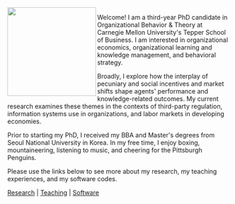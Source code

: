 <img align="left" height="200" src="https://saepark.github.io/assets/img/sae-seul-park.jpg">

Welcome! I am a third-year PhD candidate in Organizational Behavior & Theory at Carnegie Mellon University's Tepper School of Business. I am interested in organizational economics, organizational learning and knowledge management, and behavioral strategy. 

Broadly, I explore how the interplay of pecuniary and social incentives and market shifts shape agents' performance and knowledge-related outcomes. My current research examines these themes in the contexts of third-party regulation, information systems use in organizations, and labor markets in developing economies.

Prior to starting my PhD, I received my BBA and Master's degrees from Seoul National University in Korea. In my free time, I enjoy boxing, mountaineering, listening to music, and cheering for the Pittsburgh Penguins.

Please use the links below to see more about my research, my teaching experiences, and my software codes.

[Research](./research.html) | [Teaching](./teaching.html) | [Software](./software.html)
